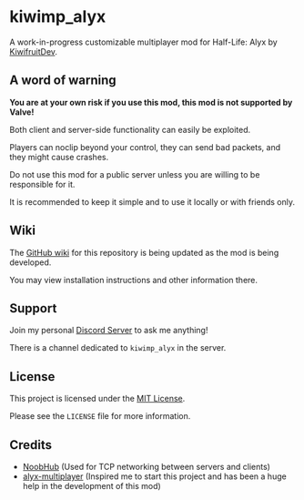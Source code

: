# kiwimp_alyx
A work-in-progress customizable multiplayer mod for Half-Life: Alyx by [KiwifruitDev](https://github.com/TeamPopplio).

## A word of warning
**You are at your own risk if you use this mod, this mod is not supported by Valve!**

Both client and server-side functionality can easily be exploited.

Players can noclip beyond your control, they can send bad packets, and they might cause crashes.

Do not use this mod for a public server unless you are willing to be responsible for it.

It is recommended to keep it simple and to use it locally or with friends only.

## Wiki
The [GitHub wiki](https://github.com/TeamPopplio/kiwimp_alyx/wiki) for this repository is being updated as the mod is being developed.

You may view installation instructions and other information there.

## Support
Join my personal [Discord Server](https://discord.gg/3X3teNecWs) to ask me anything!

There is a channel dedicated to `kiwimp_alyx` in the server.

## License
This project is licensed under the [MIT License](https://opensource.org/licenses/MIT).

Please see the `LICENSE` file for more information.

## Credits
- [NoobHub](https://github.com/Overtorment/NoobHub) (Used for TCP networking between servers and clients)
- [alyx-multiplayer](https://github.com/ZacharyTalis/alyx-multiplayer) (Inspired me to start this project and has been a huge help in the development of this mod)

